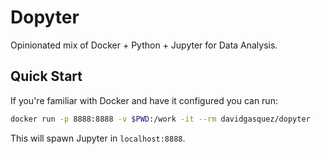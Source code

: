# Dopyter

Opinionated mix of Docker + Python + Jupyter for Data Analysis.

## Quick Start

If you're familiar with Docker and have it configured you can run:

```bash
docker run -p 8888:8888 -v $PWD:/work -it --rm davidgasquez/dopyter
```

This will spawn Jupyter in `localhost:8888`.
